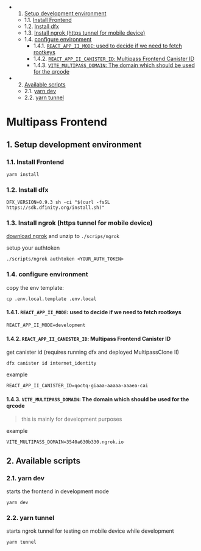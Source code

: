 <!-- vscode-markdown-toc -->

- 1. [Setup development environment](#Setupdevelopmentenvironment)
  - 1.1. [Install Frontend](#InstallFrontend)
  - 1.2. [Install dfx](#Installdfx)
  - 1.3. [Install ngrok (https tunnel for mobile device)](#Installngrokhttpstunnelformobiledevice)
  - 1.4. [configure environment](#configureenvironment)
    - 1.4.1. [`REACT_APP_II_MODE`: used to decide if we need to fetch rootkeys](#REACT_APP_II_MODE:usedtodecideifweneedtofetchrootkeys)
    - 1.4.2. [`REACT_APP_II_CANISTER_ID`: Multipass Frontend Canister ID](#REACT_APP_II_CANISTER_ID:MultipassFrontendCanisterID)
    - 1.4.3. [`VITE_MULTIPASS_DOMAIN`: The domain which should be used for the qrcode](#VITE_MULTIPASS_DOMAIN:Thedomainwhichshouldbeusedfortheqrcode)
- 2. [Available scripts](#Availablescripts)
  - 2.1. [yarn dev](#yarndev)
  - 2.2. [yarn tunnel](#yarntunnel)

<!-- vscode-markdown-toc-config
	numbering=true
	autoSave=true
	/vscode-markdown-toc-config -->
<!-- /vscode-markdown-toc -->

# Multipass Frontend

## 1. <a name='Setupdevelopmentenvironment'></a>Setup development environment

### 1.1. <a name='InstallFrontend'></a>Install Frontend

```
yarn install
```

### 1.2. <a name='Installdfx'></a>Install dfx

```
DFX_VERSION=0.9.3 sh -ci "$(curl -fsSL https://sdk.dfinity.org/install.sh)"
```

### 1.3. <a name='Installngrokhttpstunnelformobiledevice'></a>Install ngrok (https tunnel for mobile device)

[download ngrok](https://dashboard.ngrok.com/get-started/setup) and unzip to `./scrips/ngrok`

setup your authtoken

```
./scripts/ngrok authtoken <YOUR_AUTH_TOKEN>
```

### 1.4. <a name='configureenvironment'></a>configure environment

copy the env template:

```
cp .env.local.template .env.local
```

#### 1.4.1. <a name='REACT_APP_II_MODE:usedtodecideifweneedtofetchrootkeys'></a>`REACT_APP_II_MODE`: used to decide if we need to fetch rootkeys

```
REACT_APP_II_MODE=development
```

#### 1.4.2. <a name='REACT_APP_II_CANISTER_ID:MultipassFrontendCanisterID'></a>`REACT_APP_II_CANISTER_ID`: Multipass Frontend Canister ID

get canister id (requires running dfx and deployed MultipassClone II)

```
dfx canister id internet_identity
```

example

```
REACT_APP_II_CANISTER_ID=qoctq-giaaa-aaaaa-aaaea-cai
```

#### 1.4.3. <a name='VITE_MULTIPASS_DOMAIN:Thedomainwhichshouldbeusedfortheqrcode'></a>`VITE_MULTIPASS_DOMAIN`: The domain which should be used for the qrcode

> this is mainly for development purposes

example

```
VITE_MULTIPASS_DOMAIN=3540a630b330.ngrok.io
```

## 2. <a name='Availablescripts'></a>Available scripts

### 2.1. <a name='yarndev'></a>yarn dev

starts the frontend in development mode

```
yarn dev
```

### 2.2. <a name='yarntunnel'></a>yarn tunnel

starts ngrok tunnel for testing on mobile device while development

```
yarn tunnel
```
